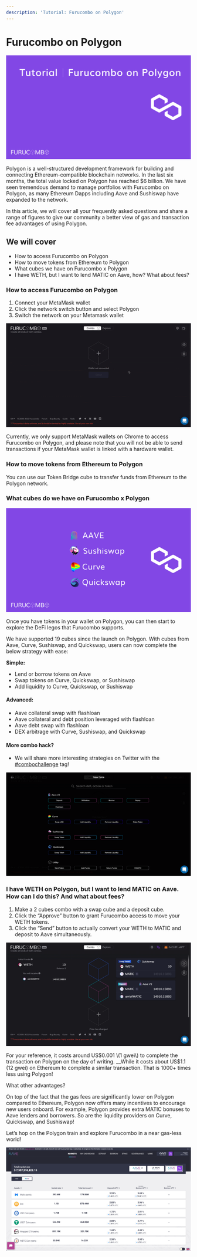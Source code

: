 ```yaml
---
description: 'Tutorial: Furucombo on Polygon'
---
```


# Furucombo on Polygon

![](../.gitbook/assets/1_ouv-hl7oar7_pp2slxvsrq.png)

Polygon is a well-structured development framework for building and connecting Ethereum-compatible blockchain networks. In the last six months, the total value locked on Polygon has reached $6 billion. We have seen tremendous demand to manage portfolios with Furucombo on Polygon, as many Ethereum Dapps including Aave and Sushiswap have expanded to the network.

In this article, we will cover all your frequently asked questions and share a range of figures to give our community a better view of gas and transaction fee advantages of using Polygon.

## We will cover <a id="68a4"></a>

* How to access Furucombo on Polygon
* How to move tokens from Ethereum to Polygon
* What cubes we have on Furucombo x Polygon
* I have WETH, but I want to lend MATIC on Aave, how? What about fees?

### How to access Furucombo on Polygon <a id="1358"></a>

1. Connect your MetaMask wallet
2. Click the network switch button and select Polygon
3. Switch the network on your Metamask wallet

![](../.gitbook/assets/0_-vnnv6lmzceediew.gif)

Currently, we only support MetaMask wallets on Chrome to access Furucombo on Polygon, and please note that you will not be able to send transactions if your MetaMask wallet is linked with a hardware wallet.

### How to move tokens from Ethereum to Polygon <a id="9c1a"></a>

You can use our Token Bridge cube to transfer funds from Ethereum to the Polygon network.

### What cubes do we have on Furucombo x Polygon <a id="d573"></a>

![](../.gitbook/assets/1_dtnryxgzseey-jtv9bqa7w.png)

Once you have tokens in your wallet on Polygon, you can then start to explore the DeFi legos that Furucombo supports.

We have supported 19 cubes since the launch on Polygon. With cubes from Aave, Curve, Sushiswap, and Quickswap, users can now complete the below strategy with ease:

**Simple:**

* Lend or borrow tokens on Aave
* Swap tokens on Curve, Quickswap, or Sushiswap
* Add liquidity to Curve, Quickswap, or Sushiswap

#### **Advanced:**

* Aave collateral swap with flashloan
* Aave collateral and debt position leveraged with flashloan
* Aave debt swap with flashloan
* DEX arbitrage with Curve, Sushiswap, and Quickswap

#### **More combo hack?**

* We will share more interesting strategies on Twitter with the[ \#combochallenge](https://twitter.com/hashtag/combochallenge?src=hashtag_click) tag!

![](../.gitbook/assets/0_pfewhdlbstf3kbxd.png)

### **I have WETH on Polygon, but I want to lend MATIC on Aave. How can I do this? And what about fees?**

1. Make a 2 cubes combo with a swap cube and a deposit cube.
2. Click the “Approve” button to grant Furucombo access to move your WETH tokens.
3. Click the “Send” button to actually convert your WETH to MATIC and deposit to Aave simultaneously.

![](../.gitbook/assets/0_tsnohbo0s69pv_zu.png)

For your reference, it costs around US$0.001 \(1 gwei\) to complete the transaction on Polygon on the day of writing. __While it costs about US$1.1 \(12 gwei\) on Ethereum to complete a similar transaction. That is 1000+ times less using Polygon!

What other advantages?

On top of the fact that the gas fees are significantly lower on Polygon compared to Ethereum, Polygon now offers many incentives to encourage new users onboard. For example, Polygon provides extra MATIC bonuses to Aave lenders and borrowers. So are the liquidity providers on Curve, Quickswap, and Sushiswap!

Let’s hop on the Polygon train and explore Furucombo in a near gas-less world!

![Extra 5.66% APR in MATIC if you are a MATIC lender on the Aave Polygon market.](../.gitbook/assets/0_8p24i_vabr1xqb-r.png)

